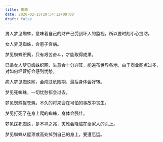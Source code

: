 ```yaml
---
title: 蜘蛛
date: 2020-02-15T20:54:12+08:00
draft: false
---
```


男人梦见蜘蛛，意味着自己的财产已受到坏人的监视，所以要时刻小心提防。<br>


女人梦见蜘蛛，会患子宫病。<br>


梦见蜘蛛织网，只有艰苦奋斗，才能取得成果。<br>


已婚女人梦见蜘蛛织网，生意会十分兴旺，能遍布世界各地，由于商业网点过多，对如何经营好会感到忧愁。<br>


病人梦见蜘蛛网，会闯过危险期，最后身体会好转。<br>


梦见死蜘蛛，一切忧愁都会过去。<br>


梦见蜘蛛捉苍蝇，不久的将来会在可怕的事故中丧生。<br>


梦见打死了在身上爬的蜘蛛，身体会强壮。<br>


梦见踩死蜘蛛，是不祥之兆，灾难会降临在全家人的头上。<br>


梦见蜘蛛从屋顶或高处掉到自己的身上，要遭厄运。<br>
